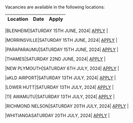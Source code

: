 Vacancies are available in the following locations:

| Location | Date | Apply |
|---|---|---|

|BLENHEIM|SATURDAY 15TH JUNE, 2024| [APPLY](mailto:tfaala@rgis.co.nz?subject=BLENHEIM%20-%20SATURDAY%2015TH%20JUNE) |

|MORRINSVILLE|SATURDAY 15TH JUNE, 2024| [APPLY](mailto:tfaala@rgis.co.nz?subject=MORRINSVILLE%20-%20SATURDAY%2015TH%20JUNE) |

|PARAPARAUMU|SATURDAY 15TH JUNE, 2024| [APPLY](mailto:tfaala@rgis.co.nz?subject=PARAPARAUMU%20-%20SATURDAY%2015TH%20JUNE) |

|THAMES|SATURDAY 22ND JUNE, 2024| [APPLY](mailto:tfaala@rgis.co.nz?subject=THAMES%20-%20SATURDAY%2022ND%20JUNE) |

|NEW PLYMOUTH|SATURDAY 6TH JULY, 2024| [APPLY](mailto:tfaala@rgis.co.nz?subject=NEW%20PLYMOUTH%20-%20SATURDAY%206TH%20JULY) |

|aKLD AIRPORT|SATURDAY 13TH JULY, 2024| [APPLY](mailto:tfaala@rgis.co.nz?subject=AKLD%20AIRPORT%20-%20SATURDAY%2013TH%20JULY) |

|LOWER HUTT|SATURDAY 13TH JULY, 2024| [APPLY](mailto:tfaala@rgis.co.nz?subject=LOWER%20HUTT%20-%20SATURDAY%2013TH%20JULY) |

|TE AWAMUTU|SATURDAY 13TH JULY, 2024| [APPLY](mailto:tfaala@rgis.co.nz?subject=TE%20AWAMUTU%20-%20SATURDAY%2013TH%20JULY) |

|RICHMOND NELSON|SATURDAY 20TH JULY, 2024| [APPLY](mailto:tfaala@rgis.co.nz?subject=RICHMOND%20NELSON%20-%20SATURDAY%2020TH%20JULY) |

|WHITIANGASATURDAY 20TH JULY, 2024| [APPLY](mailto:tfaala@rgis.co.nz?subject=WHITIANGA%20-%20SATURDAY%2020TH%20JULY) |


